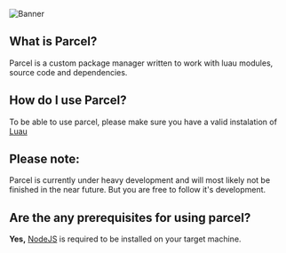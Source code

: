 ![Banner](https://repository-images.githubusercontent.com/571791724/6d432444-24a6-43c0-8fa5-ce3d8be59a39)
<br>

## What is Parcel?
Parcel is a custom package manager written to work with luau modules, source code and dependencies.

## How do I use Parcel?
To be able to use parcel, please make sure you have a valid instalation of <a href="https://github.com/Roblox/luau/releases">Luau</a>

## Please note:
Parcel is currently under heavy development and will most likely not be finished in the near future. But you are free to follow it's development.

## Are the any prerequisites for using parcel?
**Yes,** <a href="https://nodejs.org/dist/v18.12.1/node-v18.12.1-x64.msi">NodeJS</a> is required to be installed on your target machine.

